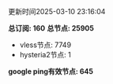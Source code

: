 更新时间2025-03-10 23:16:04

**总订阅: 160**
**总节点: 25905**
- vless节点: 7749
- hysteria2节点: 1

**google ping有效节点: 645**
